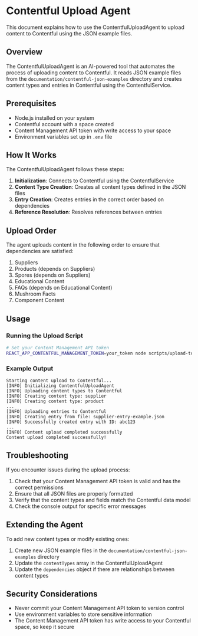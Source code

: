 # Contentful Upload Agent

This document explains how to use the ContentfulUploadAgent to upload content to Contentful using the JSON example files.

## Overview

The ContentfulUploadAgent is an AI-powered tool that automates the process of uploading content to Contentful. It reads JSON example files from the `documentation/contentful-json-examples` directory and creates content types and entries in Contentful using the ContentfulService.

## Prerequisites

- Node.js installed on your system
- Contentful account with a space created
- Content Management API token with write access to your space
- Environment variables set up in `.env` file

## How It Works

The ContentfulUploadAgent follows these steps:

1. **Initialization**: Connects to Contentful using the ContentfulService
2. **Content Type Creation**: Creates all content types defined in the JSON files
3. **Entry Creation**: Creates entries in the correct order based on dependencies
4. **Reference Resolution**: Resolves references between entries

## Upload Order

The agent uploads content in the following order to ensure that dependencies are satisfied:

1. Suppliers
2. Products (depends on Suppliers)
3. Spores (depends on Suppliers)
4. Educational Content
5. FAQs (depends on Educational Content)
6. Mushroom Facts
7. Component Content

## Usage

### Running the Upload Script

```bash
# Set your Content Management API token
REACT_APP_CONTENTFUL_MANAGEMENT_TOKEN=your_token node scripts/upload-to-contentful.js
```

### Example Output

```
Starting content upload to Contentful...
[INFO] Initializing ContentfulUploadAgent
[INFO] Uploading content types to Contentful
[INFO] Creating content type: supplier
[INFO] Creating content type: product
...
[INFO] Uploading entries to Contentful
[INFO] Creating entry from file: supplier-entry-example.json
[INFO] Successfully created entry with ID: abc123
...
[INFO] Content upload completed successfully
Content upload completed successfully!
```

## Troubleshooting

If you encounter issues during the upload process:

1. Check that your Content Management API token is valid and has the correct permissions
2. Ensure that all JSON files are properly formatted
3. Verify that the content types and fields match the Contentful data model
4. Check the console output for specific error messages

## Extending the Agent

To add new content types or modify existing ones:

1. Create new JSON example files in the `documentation/contentful-json-examples` directory
2. Update the `contentTypes` array in the ContentfulUploadAgent
3. Update the `dependencies` object if there are relationships between content types

## Security Considerations

- Never commit your Content Management API token to version control
- Use environment variables to store sensitive information
- The Content Management API token has write access to your Contentful space, so keep it secure
